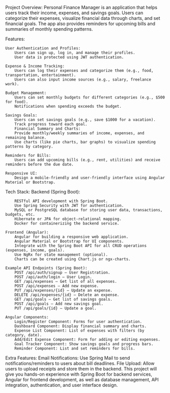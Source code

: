 Project Overview:
Personal Finance Manager is an application that helps users track their income, expenses, and savings goals. Users can categorize their expenses, visualize financial data through charts, and set financial goals. The app also provides reminders for upcoming bills and summaries of monthly spending patterns.

Features:

	User Authentication and Profiles:
		Users can sign up, log in, and manage their profiles.
		User data is protected using JWT authentication.
		
	Expense & Income Tracking:
		Users can log their expenses and categorize them (e.g., food, transportation, entertainment).
		Users can also input income sources (e.g., salary, freelance work).
		
	Budget Management:
		Users can set monthly budgets for different categories (e.g., $500 for food).
		Notifications when spending exceeds the budget.
		
	Savings Goals:
		Users can set savings goals (e.g., save $1000 for a vacation).
		Track progress toward each goal.
		Financial Summary and Charts:
		Provide monthly/weekly summaries of income, expenses, and remaining balance.
		Use charts (like pie charts, bar graphs) to visualize spending patterns by category.
		
	Reminders for Bills:
		Users can add upcoming bills (e.g., rent, utilities) and receive reminders before the due date.
		
	Responsive UI:
		Design a mobile-friendly and user-friendly interface using Angular Material or Bootstrap.
	
Tech Stack:
	Backend (Spring Boot):

		RESTful API development with Spring Boot.
		Use Spring Security with JWT for authentication.
		MySQL or PostgreSQL database for storing user data, transactions, budgets, etc.
		Hibernate or JPA for object-relational mapping.
		Docker for containerizing the backend service.
		
	Frontend (Angular):
		Angular for building a responsive web application.
		Angular Material or Bootstrap for UI components.
		Integrate with the Spring Boot API for all CRUD operations (expenses, income, goals).
		Use NgRx for state management (optional).
		Charts can be created using Chart.js or ngx-charts.
		
	Example API Endpoints (Spring Boot):
		POST /api/auth/signup – User Registration.
		POST /api/auth/login – User Login.
		GET /api/expenses – Get list of all expenses.
		POST /api/expenses – Add new expense.
		PUT /api/expenses/{id} – Update an expense.
		DELETE /api/expenses/{id} – Delete an expense.
		GET /api/goals – Get list of savings goals.
		POST /api/goals – Add new savings goal.
		PUT /api/goals/{id} – Update a goal.
		
	Angular Components:
		Login/Register Component: Forms for user authentication.
		Dashboard Component: Display financial summary and charts.
		Expense List Component: List of expenses with filters (by category, date).
		Add/Edit Expense Component: Form for adding or editing expenses.
		Goal Tracker Component: Show savings goals and progress bars.
		Reminder Component: List and set reminders for bills.
		
Extra Features:
	Email Notifications: Use Spring Mail to send notifications/reminders to users about bill deadlines.
	File Upload: Allow users to upload receipts and store them in the backend.
	This project will give you hands-on experience with Spring Boot for backend services, Angular for 
	frontend development, as well as database management, API integration, authentication, and user interface design.
